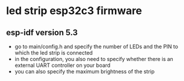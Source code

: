 # led strip esp32c3 firmware
## esp-idf version 5.3
* go to main/config.h and specify the number of LEDs and the PIN to which the led strip is connected
* in the configuration, you also need to specify whether there is an external UART controller on your board
* you can also specify the maximum brightness of the strip